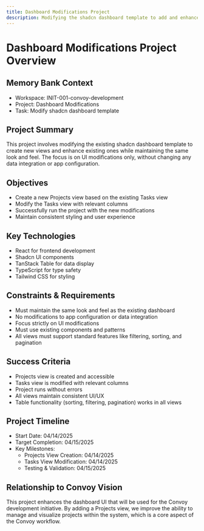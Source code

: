 ```yaml
---
title: Dashboard Modifications Project
description: Modifying the shadcn dashboard template to add and enhance UI views
---
```


# Dashboard Modifications Project Overview

## Memory Bank Context
- Workspace: INIT-001-convoy-development
- Project: Dashboard Modifications
- Task: Modify shadcn dashboard template

## Project Summary
This project involves modifying the existing shadcn dashboard template to create new views and enhance existing ones while maintaining the same look and feel. The focus is on UI modifications only, without changing any data integration or app configuration.

## Objectives
- Create a new Projects view based on the existing Tasks view
- Modify the Tasks view with relevant columns
- Successfully run the project with the new modifications
- Maintain consistent styling and user experience

## Key Technologies
- React for frontend development
- Shadcn UI components
- TanStack Table for data display
- TypeScript for type safety
- Tailwind CSS for styling

## Constraints & Requirements
- Must maintain the same look and feel as the existing dashboard
- No modifications to app configuration or data integration
- Focus strictly on UI modifications
- Must use existing components and patterns
- All views must support standard features like filtering, sorting, and pagination

## Success Criteria
- Projects view is created and accessible
- Tasks view is modified with relevant columns
- Project runs without errors
- All views maintain consistent UI/UX
- Table functionality (sorting, filtering, pagination) works in all views

## Project Timeline
- Start Date: 04/14/2025
- Target Completion: 04/15/2025
- Key Milestones:
  - Projects View Creation: 04/14/2025
  - Tasks View Modification: 04/14/2025
  - Testing & Validation: 04/15/2025

## Relationship to Convoy Vision
This project enhances the dashboard UI that will be used for the Convoy development initiative. By adding a Projects view, we improve the ability to manage and visualize projects within the system, which is a core aspect of the Convoy workflow.
